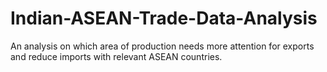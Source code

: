 # Indian-ASEAN-Trade-Data-Analysis
An analysis on which area of production needs more attention for exports and reduce imports with relevant ASEAN countries.

